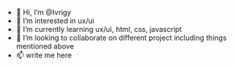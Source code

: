 - 👋 Hi, I’m @Ivrigy
- 👀 I’m interested in ux/ui
- 🌱 I’m currently learning ux/ui, html, css, javascript
- 💞️ I’m looking to collaborate on different project including things mentioned above
- 📫 write me here

<!---
Ivrigy/Ivrigy is a ✨ special ✨ repository because its `README.md` (this file) appears on your GitHub profile.
You can click the Preview link to take a look at your changes.
--->
